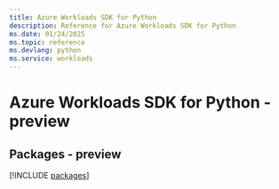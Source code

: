 ```yaml
---
title: Azure Workloads SDK for Python
description: Reference for Azure Workloads SDK for Python
ms.date: 01/24/2025
ms.topic: reference
ms.devlang: python
ms.service: workloads
---
```

# Azure Workloads SDK for Python - preview
## Packages - preview
[!INCLUDE [packages](workloads-index.md)]